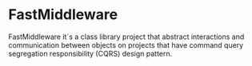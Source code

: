 # FastMiddleware
FastMiddleware it´s a class library project that abstract interactions and communication between objects on projects that have
command query segregation responsibility (CQRS) design pattern.
